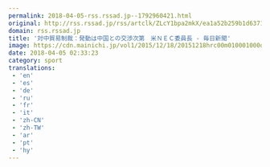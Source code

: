 ```yaml
---
permalink: 2018-04-05-rss.rssad.jp--1792960421.html
original: http://rss.rssad.jp/rss/artclk/ZLcY1bpa2mkX/ea1a52b259b1d6371efd2cc5f0ee96d8?ul=REKDE6E.jrVvkFtbfVgyZ7FENAw6EkuT2tiM5uzGTW3jwM3K6xMmiBXpUYF9iO4erdkW67iv1a4hx1g3dJpwUf.3fRnx
domain: rss.rssad.jp
title: '対中貿易制裁：発動は中国との交渉次第　米ＮＥＣ委員長 - 毎日新聞'
image: https://cdn.mainichi.jp/vol1/2015/12/18/20151218hrc00m010001000q/9.jpg?2
date: 2018-04-05 02:33:23
category: sport
translations: 
 - 'en'
 - 'es'
 - 'de'
 - 'ru'
 - 'fr'
 - 'it'
 - 'zh-CN'
 - 'zh-TW'
 - 'ar'
 - 'pt'
 - 'hy'
---
```


